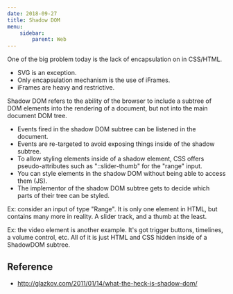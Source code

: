 ```yaml
---
date: 2018-09-27
title: Shadow DOM
menu:
    sidebar:
        parent: Web
---
```


One of the big problem today is the lack of encapsulation on in CSS/HTML.

- SVG is an exception.
- Only encapsulation mechanism is the use of iFrames.
- iFrames are heavy and restrictive.

Shadow DOM refers to the ability of the browser to include a subtree of DOM elements into the rendering of a document, but not into the main document DOM tree.

- Events fired in the shadow DOM subtree can be listened in the document.
- Events are re-targeted to avoid exposing things inside of the shadow subtree.
- To allow styling elements inside of a shadow element, CSS offers pseudo-attributes such as "::slider-thumb" for the "range" input.
- You can style elements in the shadow DOM without being able to access them (JS).
- The implementor of the shadow DOM subtree gets to decide which parts of their tree can be styled.



Ex: consider an input of type "Range". It is only one element in HTML, but contains many more in reality. A slider track, and a thumb at the least.

Ex: the video element is another example. It's got trigger buttons, timelines, a volume control, etc. All of it is just HTML and CSS hidden inside of a ShadowDOM subtree.


## Reference
- http://glazkov.com/2011/01/14/what-the-heck-is-shadow-dom/